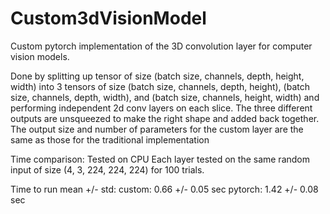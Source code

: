 # Custom3dVisionModel
Custom pytorch implementation of the 3D convolution layer for computer vision models.

Done by splitting up tensor of size (batch size, channels, depth, height, width) into 3 tensors of size (batch size, channels, depth, height), (batch size, channels, depth, width), and (batch size, channels, height, width) and performing independent 2d conv layers on each slice. The three different outputs are unsqueezed to make the right shape and added back together. The output size and number of parameters for the custom layer are the same as those for the traditional implementation

Time comparison:
Tested on CPU
Each layer tested on the same random input of size (4, 3, 224, 224, 224) for 100 trials.

Time to run mean +/- std:
custom: 0.66 +/- 0.05 sec
pytorch: 1.42 +/- 0.08 sec
